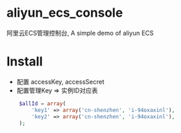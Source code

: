 # aliyun_ecs_console
阿里云ECS管理控制台, A simple demo of aliyun ECS

# Install
- 配置 accessKey, accessSecret
- 配置管理Key => 实例ID对应表
```php
    $allId = array(
        'key1' => array('cn-shenzhen', 'i-94oxaxinl'),
        'key2' => array('cn-shenzhen', 'i-94oxaxinl'),
    );
```
